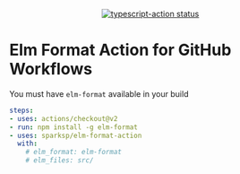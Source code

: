 <p align="center">
  <a href="https://github.com/actions/typescript-action/actions"><img alt="typescript-action status" src="https://github.com/actions/typescript-action/workflows/build-test/badge.svg"></a>
</p>

# Elm Format Action for GitHub Workflows

You must have `elm-format` available in your build

```yaml
steps:
- uses: actions/checkout@v2
- run: npm install -g elm-format
- uses: sparksp/elm-format-action
  with: 
    # elm_format: elm-format
    # elm_files: src/
```
